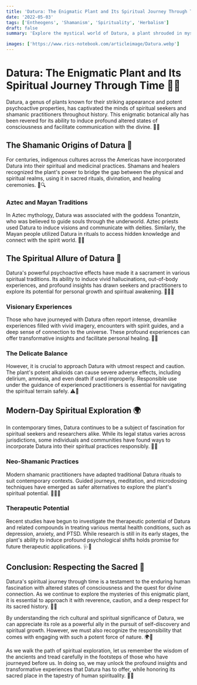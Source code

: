 ```yaml
---
title: 'Datura: The Enigmatic Plant and Its Spiritual Journey Through Time'
date: '2022-05-03'
tags: ['Entheogens', 'Shamanism', 'Spirituality', 'Herbalism']
draft: false
summary: 'Explore the mystical world of Datura, a plant shrouded in mystery and spiritual significance. From ancient shamanic rituals to modern-day spiritual exploration, discover the history, uses, and profound experiences associated with this enigmatic botanical ally.'

images: ['https://www.rics-notebook.com/articleimage/Datura.webp']
---
```


# Datura: The Enigmatic Plant and Its Spiritual Journey Through Time 🌿🔮

Datura, a genus of plants known for their striking appearance and potent psychoactive properties, has captivated the minds of spiritual seekers and shamanic practitioners throughout history. This enigmatic botanical ally has been revered for its ability to induce profound altered states of consciousness and facilitate communication with the divine. 🌿🌙

## The Shamanic Origins of Datura 🦜

For centuries, indigenous cultures across the Americas have incorporated Datura into their spiritual and medicinal practices. Shamans and healers recognized the plant's power to bridge the gap between the physical and spiritual realms, using it in sacred rituals, divination, and healing ceremonies. 🌈🔍

### Aztec and Mayan Traditions

In Aztec mythology, Datura was associated with the goddess Tonantzin, who was believed to guide souls through the underworld. Aztec priests used Datura to induce visions and communicate with deities. Similarly, the Mayan people utilized Datura in rituals to access hidden knowledge and connect with the spirit world. 🌋🏰

## The Spiritual Allure of Datura 💫

Datura's powerful psychoactive effects have made it a sacrament in various spiritual traditions. Its ability to induce vivid hallucinations, out-of-body experiences, and profound insights has drawn seekers and practitioners to explore its potential for personal growth and spiritual awakening. 🧘‍♀️🌠

### Visionary Experiences

Those who have journeyed with Datura often report intense, dreamlike experiences filled with vivid imagery, encounters with spirit guides, and a deep sense of connection to the universe. These profound experiences can offer transformative insights and facilitate personal healing. 🌈🔮

### The Delicate Balance

However, it is crucial to approach Datura with utmost respect and caution. The plant's potent alkaloids can cause severe adverse effects, including delirium, amnesia, and even death if used improperly. Responsible use under the guidance of experienced practitioners is essential for navigating the spiritual terrain safely. ⚠️🙏

## Modern-Day Spiritual Exploration 🌍

In contemporary times, Datura continues to be a subject of fascination for spiritual seekers and researchers alike. While its legal status varies across jurisdictions, some individuals and communities have found ways to incorporate Datura into their spiritual practices responsibly. 🔬🌿

### Neo-Shamanic Practices

Modern shamanic practitioners have adapted traditional Datura rituals to suit contemporary contexts. Guided journeys, meditation, and microdosing techniques have emerged as safer alternatives to explore the plant's spiritual potential. 🧘‍♂️💊

### Therapeutic Potential

Recent studies have begun to investigate the therapeutic potential of Datura and related compounds in treating various mental health conditions, such as depression, anxiety, and PTSD. While research is still in its early stages, the plant's ability to induce profound psychological shifts holds promise for future therapeutic applications. 🩺🧠

## Conclusion: Respecting the Sacred 🙏

Datura's spiritual journey through time is a testament to the enduring human fascination with altered states of consciousness and the quest for divine connection. As we continue to explore the mysteries of this enigmatic plant, it is essential to approach it with reverence, caution, and a deep respect for its sacred history. 🌿✨

By understanding the rich cultural and spiritual significance of Datura, we can appreciate its role as a powerful ally in the pursuit of self-discovery and spiritual growth. However, we must also recognize the responsibility that comes with engaging with such a potent force of nature. 🌍🔐

As we walk the path of spiritual exploration, let us remember the wisdom of the ancients and tread carefully in the footsteps of those who have journeyed before us. In doing so, we may unlock the profound insights and transformative experiences that Datura has to offer, while honoring its sacred place in the tapestry of human spirituality. 🧡🙏

